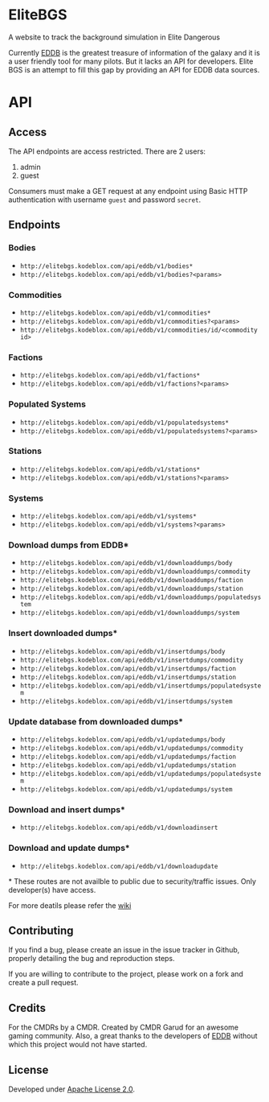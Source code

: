 # EliteBGS

A website to track the background simulation in Elite Dangerous

Currently [EDDB](https://eddb.io/) is the greatest treasure of information of the galaxy and it is a user friendly tool for many pilots. But it lacks an API for developers. Elite BGS is an attempt to fill this gap by providing an API for EDDB data sources.

# API

## Access

The API endpoints are access restricted. There are 2 users:

1. admin
2. guest

Consumers must make a GET request at any endpoint using Basic HTTP authentication with username `guest` and password `secret`.

## Endpoints

### Bodies

- `http://elitebgs.kodeblox.com/api/eddb/v1/bodies*`
- `http://elitebgs.kodeblox.com/api/eddb/v1/bodies?<params>`

### Commodities

- `http://elitebgs.kodeblox.com/api/eddb/v1/commodities*`
- `http://elitebgs.kodeblox.com/api/eddb/v1/commodities?<params>`
- `http://elitebgs.kodeblox.com/api/eddb/v1/commodities/id/<commodity id>`

### Factions

- `http://elitebgs.kodeblox.com/api/eddb/v1/factions*`
- `http://elitebgs.kodeblox.com/api/eddb/v1/factions?<params>`

### Populated Systems

- `http://elitebgs.kodeblox.com/api/eddb/v1/populatedsystems*`
- `http://elitebgs.kodeblox.com/api/eddb/v1/populatedsystems?<params>`

### Stations

- `http://elitebgs.kodeblox.com/api/eddb/v1/stations*`
- `http://elitebgs.kodeblox.com/api/eddb/v1/stations?<params>`

### Systems

- `http://elitebgs.kodeblox.com/api/eddb/v1/systems*`
- `http://elitebgs.kodeblox.com/api/eddb/v1/systems?<params>`

### Download dumps from EDDB*

- `http://elitebgs.kodeblox.com/api/eddb/v1/downloaddumps/body`
- `http://elitebgs.kodeblox.com/api/eddb/v1/downloaddumps/commodity`
- `http://elitebgs.kodeblox.com/api/eddb/v1/downloaddumps/faction`
- `http://elitebgs.kodeblox.com/api/eddb/v1/downloaddumps/station`
- `http://elitebgs.kodeblox.com/api/eddb/v1/downloaddumps/populatedsystem`
- `http://elitebgs.kodeblox.com/api/eddb/v1/downloaddumps/system`

### Insert downloaded dumps*

- `http://elitebgs.kodeblox.com/api/eddb/v1/insertdumps/body`
- `http://elitebgs.kodeblox.com/api/eddb/v1/insertdumps/commodity`
- `http://elitebgs.kodeblox.com/api/eddb/v1/insertdumps/faction`
- `http://elitebgs.kodeblox.com/api/eddb/v1/insertdumps/station`
- `http://elitebgs.kodeblox.com/api/eddb/v1/insertdumps/populatedsystem`
- `http://elitebgs.kodeblox.com/api/eddb/v1/insertdumps/system`

### Update database from downloaded dumps*

- `http://elitebgs.kodeblox.com/api/eddb/v1/updatedumps/body`
- `http://elitebgs.kodeblox.com/api/eddb/v1/updatedumps/commodity`
- `http://elitebgs.kodeblox.com/api/eddb/v1/updatedumps/faction`
- `http://elitebgs.kodeblox.com/api/eddb/v1/updatedumps/station`
- `http://elitebgs.kodeblox.com/api/eddb/v1/updatedumps/populatedsystem`
- `http://elitebgs.kodeblox.com/api/eddb/v1/updatedumps/system`

### Download and insert dumps*

- `http://elitebgs.kodeblox.com/api/eddb/v1/downloadinsert`

### Download and update dumps*

- `http://elitebgs.kodeblox.com/api/eddb/v1/downloadupdate`

\* These routes are not availble to public due to security/traffic issues. Only developer(s) have access.

For more deatils please refer the [wiki](https://github.com/SayakMukhopadhyay/elitebgs/wiki "EliteBGS Wiki")

## Contributing

If you find a bug, please create an issue in the issue tracker in Github, properly detailing the bug and reproduction steps.

If you are willing to contribute to the project, please work on a fork and create a pull request.

## Credits

For the CMDRs by a CMDR. Created by CMDR Garud for an awesome gaming community. Also, a great thanks to the developers of [EDDB](https://eddb.io/) without which this project would not have started.

## License

Developed under [Apache License 2.0](https://choosealicense.com/licenses/apache-2.0/).
